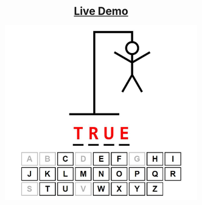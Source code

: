 <h1 align="center"><a href="https://hangmangamez.vercel.app/">Live Demo</a></h2>
<img alt="Developer Portfolio" src="https://raw.githubusercontent.com/oguzhanuyanik-sr/hangman-game/master/screenshot.jpg" />
